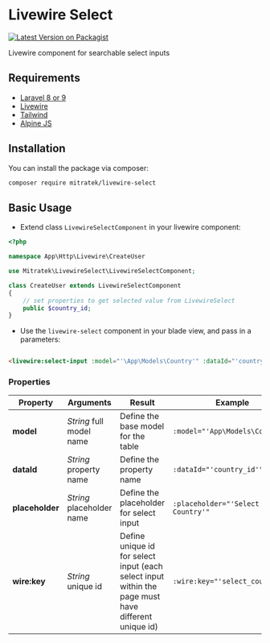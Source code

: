 # Livewire Select

[![Latest Version on Packagist](https://img.shields.io/packagist/v/mitratek/livewire-select.svg?style=flat-square)](https://packagist.org/packages/mediconesystems/livewire-datatables)

Livewire component for searchable select inputs

## Requirements
- [Laravel 8 or 9](https://laravel.com/docs/9.x)
- [Livewire](https://laravel-livewire.com/)
- [Tailwind](https://tailwindcss.com/)
- [Alpine JS](https://github.com/alpinejs/alpine)

## Installation

You can install the package via composer:

```bash
composer require mitratek/livewire-select
```

## Basic Usage

- Extend class ```LivewireSelectComponent``` in your livewire component:
```php
<?php

namespace App\Http\Livewire\CreateUser

use Mitratek\LivewireSelect\LivewireSelectComponent;

class CreateUser extends LivewireSelectComponent
{
    // set properties to get selected value from LivewireSelect
    public $country_id;
}

```

- Use the ```livewire-select``` component in your blade view, and pass in a parameters:
```html

<livewire:select-input :model="'\App\Models\Country'" :dataId="'country_id'" :placeholder="'Select country'" :wire:key="'select_country'" />

```

### Properties
| Property | Arguments | Result | Example |
|----|----|------------------------------------------------------------------------------------------------------------------------------------------------|----|
|**model**|*String* full model name| Define the base model for the table                                                                                   | ```:model="'App\Models\Country'"```|
|**dataId**|*String* property name| Define the property name                                                                                   | ```:dataId="'country_id'"```|
|**placeholder**|*String* placeholder name| Define the placeholder for select input                                                                                   | ```:placeholder="'Select Country'"```|
|**wire:key**|*String* unique id| Define unique id for select input (each select input within the page must have different unique id)                                                                                   | ```:wire:key="'select_country'"```|